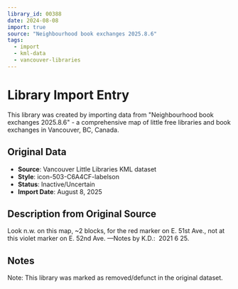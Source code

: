 ```yaml
---
library_id: 00388
date: 2024-08-08
import: true
source: "Neighbourhood book exchanges 2025.8.6"
tags:
  - import
  - kml-data
  - vancouver-libraries
---
```


# Library Import Entry

This library was created by importing data from "Neighbourhood book exchanges 2025.8.6" - a comprehensive map of little free libraries and book exchanges in Vancouver, BC, Canada.

## Original Data

- **Source**: Vancouver Little Libraries KML dataset
- **Style**: icon-503-C6A4CF-labelson
- **Status**: Inactive/Uncertain
- **Import Date**: August 8, 2025

## Description from Original Source

Look n.w. on this map, ~2 blocks, 
for the red marker on E. 51st Ave., 
not at this violet marker on E. 52nd Ave.
—Notes by K.D.:  2021 6 25.



## Notes

Note: This library was marked as removed/defunct in the original dataset.
